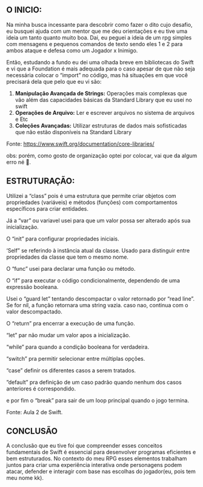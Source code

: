 ## O INICIO:

Na minha busca incessante para descobrir como fazer o dito cujo desafio, eu busquei ajuda com um mentor que me deu orientações e eu tive uma ideia um tanto quanto muito boa. Dai, eu peguei a ideia de um rpg simples com mensagens e pequenos comandos de texto sendo eles 1 e 2 para ambos ataque e defesa como um Jogador x Inimigo.

Então, estudando a fundo eu dei uma olhada breve em bibliotecas do Swift e vi que a Foundation é mais adequada para o caso apesar de que não seja necessária colocar o “import” no código, mas há situações em que você precisará dela que pelo que eu vi são:

1. **Manipulação Avançada de Strings:** Operações mais complexas que vão além das capacidades básicas da Standard Library que eu usei no swift
2. **Operações de Arquivo:** Ler e escrever arquivos no sistema de arquivos e Etc
3. **Coleções Avançadas:** Utilizar estruturas de dados mais sofisticadas que não estão disponíveis na Standard Library

Fonte: https://www.swift.org/documentation/core-libraries/

obs: porém, como gosto de organização optei por colocar, vai que da algum erro né 👀.

## ESTRUTURAÇÃO:

Utilizei a “class” pois é uma estrutura que permite criar objetos com propriedades (variáveis) e métodos (funções) com comportamentos específicos para criar entidades.

Já a “var” ou variavel usei para que um valor possa ser alterado após sua inicialização.

O “init” para configurar propriedades iniciais.

‘Self” se referindo à instância atual da classe. Usado para distinguir entre propriedades da classe que tem o mesmo nome.

O “func” usei para declarar uma função ou método.

O “if” para executar o código condicionalmente, dependendo de uma expressão booleana.

Usei o “guard let” tentando descompactar o valor retornado por “read line”. Se for nil, a função retornara uma string vazia. caso nao, continua com o valor descompactado.

O “return” pra encerrar a execução de uma função.

“let” par não mudar um valor apos a inicialização.

“while” para quando a condição booleana for verdadeira.

“switch” pra permitir selecionar entre múltiplas opções.

“case” definir os diferentes casos a serem tratados.

”default” pra definição de um caso padrão quando nenhum dos casos anteriores é correspondido.

e por fim o “break” para sair de um loop principal quando o jogo termina.

Fonte: Aula 2 de Swift.

## CONCLUSÃO

A conclusão que eu tive foi que compreender esses conceitos fundamentais de Swift é essencial para desenvolver programas eficientes e bem estruturados. No contexto do meu RPG esses elementos trabalham juntos para criar uma experiência interativa onde personagens podem atacar, defender e interagir com base nas escolhas do jogador(eu, pois tem meu nome kk).
